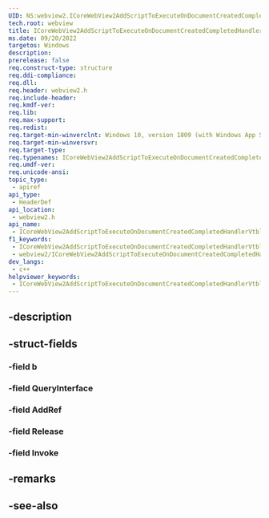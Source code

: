 ```yaml
---
UID: NS:webview2.ICoreWebView2AddScriptToExecuteOnDocumentCreatedCompletedHandlerVtbl
tech.root: webview
title: ICoreWebView2AddScriptToExecuteOnDocumentCreatedCompletedHandlerVtbl
ms.date: 09/20/2022
targetos: Windows
description: 
prerelease: false
req.construct-type: structure
req.ddi-compliance: 
req.dll: 
req.header: webview2.h
req.include-header: 
req.kmdf-ver: 
req.lib: 
req.max-support: 
req.redist: 
req.target-min-winverclnt: Windows 10, version 1809 (with Windows App SDK 1.1 or later)
req.target-min-winversvr: 
req.target-type: 
req.typenames: ICoreWebView2AddScriptToExecuteOnDocumentCreatedCompletedHandlerVtbl
req.umdf-ver: 
req.unicode-ansi: 
topic_type:
 - apiref
api_type:
 - HeaderDef
api_location:
 - webview2.h
api_name:
 - ICoreWebView2AddScriptToExecuteOnDocumentCreatedCompletedHandlerVtbl
f1_keywords:
 - ICoreWebView2AddScriptToExecuteOnDocumentCreatedCompletedHandlerVtbl
 - webview2/ICoreWebView2AddScriptToExecuteOnDocumentCreatedCompletedHandlerVtbl
dev_langs:
 - c++
helpviewer_keywords:
 - ICoreWebView2AddScriptToExecuteOnDocumentCreatedCompletedHandlerVtbl
---
```


## -description

## -struct-fields

### -field b

### -field QueryInterface

### -field AddRef

### -field Release

### -field Invoke

## -remarks

## -see-also

